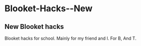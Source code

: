 # Blooket-Hacks--New
New Blooket hacks
-----------------
Blooket hacks for school.
Mainly for my friend and I.
For B, And T.
